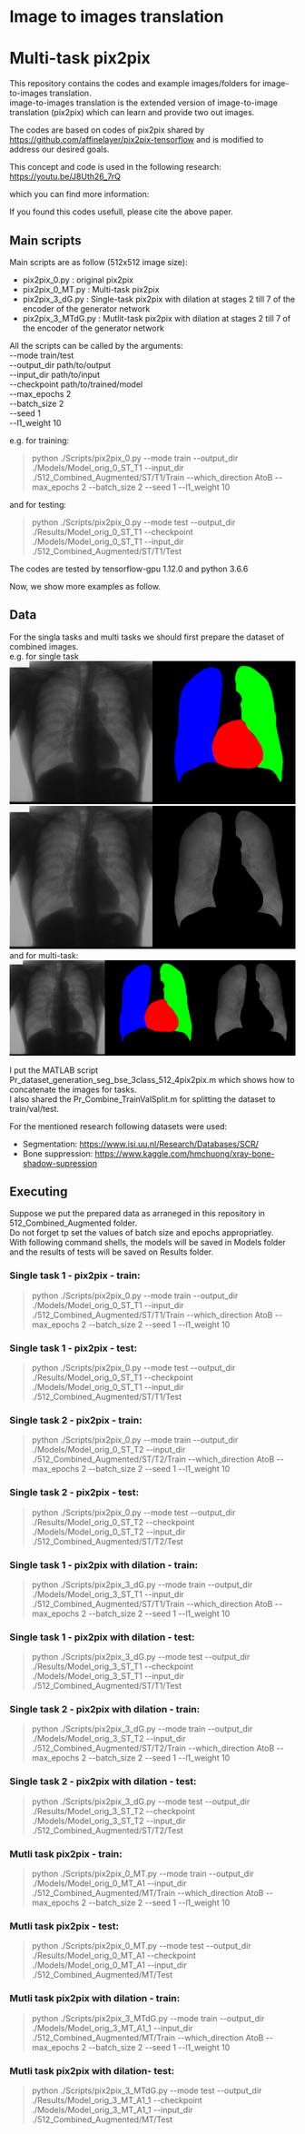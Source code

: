 # Image to images translation
# Multi-task pix2pix

This repository contains the codes and example images/folders for image-to-images translation. <br>
image-to-images translation is the extended version of image-to-image translation (pix2pix) which can learn and provide two out images. <br>

The codes are based on codes of pix2pix shared by https://github.com/affinelayer/pix2pix-tensorflow and is modified to address our desired goals.

This concept and code is used in the following research:
https://youtu.be/J8Uth26_7rQ

which you can find more information:


If you found this codes usefull, please cite the above paper.


## Main scripts
Main scripts are as follow (512x512 image size):

- pix2pix_0.py : original pix2pix 
- pix2pix_0_MT.py : Multi-task pix2pix 
- pix2pix_3_dG.py : Single-task pix2pix with dilation at stages 2 till 7 of the encoder of the generator network
- pix2pix_3_MTdG.py : Mutlit-task pix2pix with dilation at stages 2 till 7 of the encoder of the generator network

All the scripts can be called by the arguments: <br>
--mode   train/test  <br>
--output_dir   path/to/output  <br>
--input_dir   path/to/input  <br>
--checkpoint    path/to/trained/model  <br>
--max_epochs   2  <br>
--batch_size   2 <br>
--seed   1 <br>
--l1_weight   10 <br>

e.g. 
for training: <br>
> python ./Scripts/pix2pix_0.py --mode train  --output_dir ./Models/Model_orig_0_ST_T1  --input_dir ./512_Combined_Augmented/ST/T1/Train --which_direction AtoB --max_epochs 2 --batch_size 2 --seed 1 --l1_weight 10 

and for testing: <br>
> python ./Scripts/pix2pix_0.py --mode test --output_dir ./Results/Model_orig_0_ST_T1 --checkpoint ./Models/Model_orig_0_ST_T1 --input_dir ./512_Combined_Augmented/ST/T1/Test 

The codes are tested by tensorflow-gpu 1.12.0 and python 3.6.6


Now, we show more examples as follow.

## Data

For the singla tasks and multi tasks we should first prepare the dataset of combined images.<br>
e.g. for single task <br>
![Alt text](./512_Combined_Augmented/ST/T1/Val/JPCLN001.png?raw=true "Title") <br>
![Alt text](./512_Combined_Augmented/ST/T2/Val/JPCLN001.png?raw=true "Title")
and for multi-task: <br>
![Alt text](./512_Combined_Augmented/MT/Val/JPCLN001.png?raw=true "Title")

I put the MATLAB script Pr_dataset_generation_seg_bse_3class_512_4pix2pix.m which shows how to concatenate the images for tasks. <br>
I also shared the Pr_Combine_TrainValSplit.m for splitting the dataset to train/val/test.

For the mentioned research following datasets were used:
- Segmentation: https://www.isi.uu.nl/Research/Databases/SCR/
- Bone suppression: https://www.kaggle.com/hmchuong/xray-bone-shadow-supression

## Executing

Suppose we put the prepared data as arraneged in this repository in 512_Combined_Augmented folder.<br>
Do not forget tp set the values of batch size and epochs appropriatley.<br>
With following command shells, the models will be saved in Models folder and the results of tests will be saved on Results folder.<br>

### Single task 1 - pix2pix - train:
> python ./Scripts/pix2pix_0.py --mode train  --output_dir ./Models/Model_orig_0_ST_T1  --input_dir ./512_Combined_Augmented/ST/T1/Train --which_direction AtoB --max_epochs 2 --batch_size 2 --seed 1 --l1_weight 10
### Single task 1 - pix2pix - test:
> python ./Scripts/pix2pix_0.py --mode test --output_dir ./Results/Model_orig_0_ST_T1 --checkpoint ./Models/Model_orig_0_ST_T1 --input_dir ./512_Combined_Augmented/ST/T1/Test 
### Single task 2 - pix2pix - train:
> python ./Scripts/pix2pix_0.py --mode train  --output_dir ./Models/Model_orig_0_ST_T2  --input_dir ./512_Combined_Augmented/ST/T2/Train --which_direction AtoB --max_epochs 2 --batch_size 2 --seed 1 --l1_weight 10
### Single task 2 - pix2pix - test:
> python ./Scripts/pix2pix_0.py --mode test --output_dir ./Results/Model_orig_0_ST_T2 --checkpoint ./Models/Model_orig_0_ST_T2 --input_dir ./512_Combined_Augmented/ST/T2/Test 
### Single task 1 - pix2pix with dilation - train:
> python ./Scripts/pix2pix_3_dG.py --mode train  --output_dir ./Models/Model_orig_3_ST_T1  --input_dir ./512_Combined_Augmented/ST/T1/Train --which_direction AtoB --max_epochs 2 --batch_size 2 --seed 1 --l1_weight 10
### Single task 1 - pix2pix with dilation - test:
> python ./Scripts/pix2pix_3_dG.py --mode test --output_dir ./Results/Model_orig_3_ST_T1 --checkpoint ./Models/Model_orig_3_ST_T1 --input_dir ./512_Combined_Augmented/ST/T1/Test 
### Single task 2 - pix2pix with dilation - train:
> python ./Scripts/pix2pix_3_dG.py --mode train  --output_dir ./Models/Model_orig_3_ST_T2  --input_dir ./512_Combined_Augmented/ST/T2/Train --which_direction AtoB --max_epochs 2 --batch_size 2 --seed 1 --l1_weight 10
### Single task 2 - pix2pix with dilation - test:
> python ./Scripts/pix2pix_3_dG.py --mode test --output_dir ./Results/Model_orig_3_ST_T2 --checkpoint ./Models/Model_orig_3_ST_T2 --input_dir ./512_Combined_Augmented/ST/T2/Test 
### Mutli task pix2pix - train:
> python ./Scripts/pix2pix_0_MT.py --mode train  --output_dir ./Models/Model_orig_0_MT_A1  --input_dir ./512_Combined_Augmented/MT/Train --which_direction AtoB --max_epochs 2 --batch_size 2 --seed 1 --l1_weight 10
### Mutli task pix2pix - test:
> python ./Scripts/pix2pix_0_MT.py --mode test --output_dir ./Results/Model_orig_0_MT_A1 --checkpoint ./Models/Model_orig_0_MT_A1 --input_dir ./512_Combined_Augmented/MT/Test 
### Mutli task pix2pix with dilation - train:
> python ./Scripts/pix2pix_3_MTdG.py --mode train  --output_dir ./Models/Model_orig_3_MT_A1_1  --input_dir ./512_Combined_Augmented/MT/Train --which_direction AtoB --max_epochs 2 --batch_size 2 --seed 1 --l1_weight 10 
### Mutli task pix2pix with dilation- test:
> python ./Scripts/pix2pix_3_MTdG.py --mode test --output_dir ./Results/Model_orig_3_MT_A1_1 --checkpoint ./Models/Model_orig_3_MT_A1_1 --input_dir ./512_Combined_Augmented/MT/Test 


